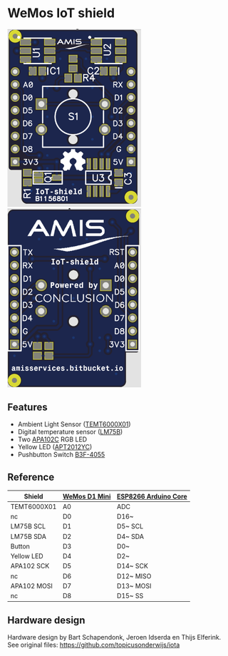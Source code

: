 # WeMos IoT shield

<img src="assets/top.png?raw=true" alt="top" width="300"/><img src="assets/bottom.png?raw=true" alt="bottom" width="300"/>

## Features

* Ambient Light Sensor ([TEMT6000X01](http://www.vishay.com/docs/81579/temt6000.pdf))
* Digital temperature sensor ([LM75B](http://www.nxp.com/documents/data_sheet/LM75B.pdf))
* Two [APA102C](https://cpldcpu.files.wordpress.com/2014/08/apa-102c-super-led-specifications-2014-en.pdf) RGB LED
* Yellow LED ([APT2012YC](http://www.kingbrightusa.com/images/catalog/SPEC/APT2012YC.pdf))
* Pushbutton Switch [B3F-4055](https://www.omron.com/ecb/products/pdf/en-b3f.pdf)

## Reference
| Shield     | [WeMos D1 Mini](http://www.wemos.cc/wiki/doku.php?id=en:d1_mini#diagram) | [ESP8266 Arduino Core](https://github.com/esp8266/Arduino) |
|------------|---------------|----------------------|
| TEMT6000X01| A0            | ADC                  |
| nc         | D0            | D16~                 |
| LM75B SCL  | D1            | D5~ SCL              |
| LM75B SDA  | D2            | D4~ SDA              |
| Button     | D3            | D0~                  |
| Yellow LED | D4            | D2~                  |
| APA102 SCK | D5            | D14~ SCK             |
| nc         | D6            | D12~ MISO            |
| APA102 MOSI| D7            | D13~ MOSI            |
| nc         | D8            | D15~ SS              |

## Hardware design
Hardware design by Bart Schapendonk, Jeroen Idserda en Thijs Elferink.
See original files: https://github.com/topicusonderwijs/iota
